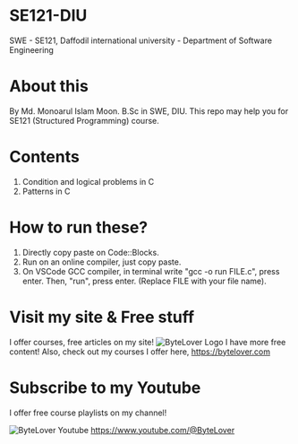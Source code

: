 # SE121-DIU
SWE - SE121, Daffodil international university - Department of Software Engineering

# About this
By Md. Monoarul Islam Moon. B.Sc in SWE, DIU. This repo may help you for SE121 (Structured Programming) course.

# Contents
1. Condition and logical problems in C
2. Patterns in C

# How to run these?
1. Directly copy paste on Code::Blocks.
2. Run on an online compiler, just copy paste.
3. On VSCode GCC compiler, in terminal write "gcc -o run FILE.c", press enter. Then, "run", press enter. (Replace FILE with your file name).

# Visit my site & Free stuff
I offer courses, free articles on my site!
![ByteLover Logo](https://moonmonoar.github.io/MoonsLab-docs/ReadmeFiles/ByteLoverBanner.svg)
I have more free content! Also, check out my courses I offer here, https://bytelover.com

# Subscribe to my Youtube
I offer free course playlists on my channel!

![ByteLover Youtube](https://moonmonoar.github.io/MoonsLab-docs/ReadmeFiles/ByteLoverYT.png)
https://www.youtube.com/@ByteLover